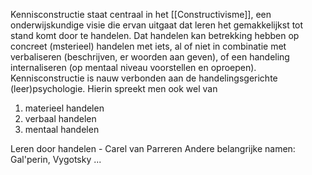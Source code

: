 Kennisconstructie staat centraal in het [[Constructivisme]], een onderwijskundige visie die ervan uitgaat dat leren het gemakkelijkst tot stand komt door te handelen. Dat handelen kan betrekking hebben op concreet (msterieel) handelen met iets, al of niet in combinatie met verbaliseren (beschrijven, er woorden aan geven), of een handeling internaliseren (op mentaal niveau voorstellen en oproepen).
Kennisconstructie is nauw verbonden aan de handelingsgerichte (leer)psychologie.
Hierin spreekt men ook wel van 
1. materieel handelen
2. verbaal handelen
3. mentaal handelen

Leren door handelen  - Carel van Parreren
Andere belangrijke namen: Gal'perin, Vygotsky 
...

